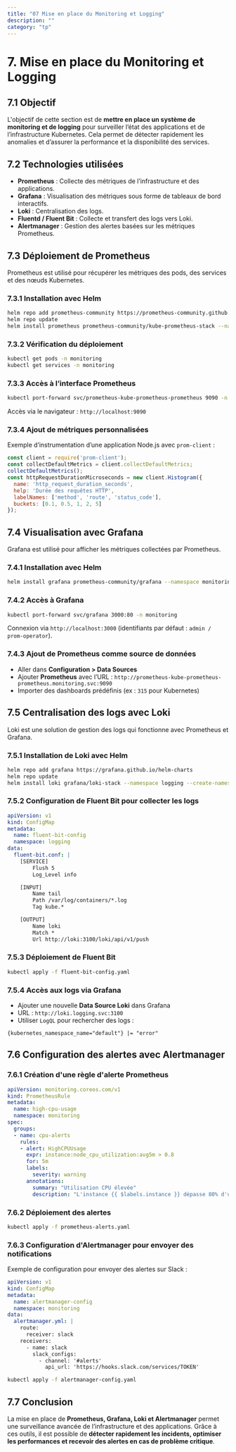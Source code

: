 ```yaml
---
title: "07 Mise en place du Monitoring et Logging"
description: ""
category: "tp"
---
```


# 7. Mise en place du Monitoring et Logging

## 7.1 Objectif
L'objectif de cette section est de **mettre en place un système de monitoring et de logging** pour surveiller l’état des applications et de l’infrastructure Kubernetes. Cela permet de détecter rapidement les anomalies et d’assurer la performance et la disponibilité des services.

## 7.2 Technologies utilisées
- **Prometheus** : Collecte des métriques de l’infrastructure et des applications.
- **Grafana** : Visualisation des métriques sous forme de tableaux de bord interactifs.
- **Loki** : Centralisation des logs.
- **Fluentd / Fluent Bit** : Collecte et transfert des logs vers Loki.
- **Alertmanager** : Gestion des alertes basées sur les métriques Prometheus.

## 7.3 Déploiement de Prometheus
Prometheus est utilisé pour récupérer les métriques des pods, des services et des nœuds Kubernetes.

### 7.3.1 Installation avec Helm
```bash
helm repo add prometheus-community https://prometheus-community.github.io/helm-charts
helm repo update
helm install prometheus prometheus-community/kube-prometheus-stack --namespace monitoring --create-namespace
```

### 7.3.2 Vérification du déploiement
```bash
kubectl get pods -n monitoring
kubectl get services -n monitoring
```

### 7.3.3 Accès à l’interface Prometheus
```bash
kubectl port-forward svc/prometheus-kube-prometheus-prometheus 9090 -n monitoring
```
Accès via le navigateur : `http://localhost:9090`

### 7.3.4 Ajout de métriques personnalisées
Exemple d’instrumentation d’une application Node.js avec `prom-client` :
```javascript
const client = require('prom-client');
const collectDefaultMetrics = client.collectDefaultMetrics;
collectDefaultMetrics();
const httpRequestDurationMicroseconds = new client.Histogram({
  name: 'http_request_duration_seconds',
  help: 'Durée des requêtes HTTP',
  labelNames: ['method', 'route', 'status_code'],
  buckets: [0.1, 0.5, 1, 2, 5]
});
```

## 7.4 Visualisation avec Grafana
Grafana est utilisé pour afficher les métriques collectées par Prometheus.

### 7.4.1 Installation avec Helm
```bash
helm install grafana prometheus-community/grafana --namespace monitoring
```

### 7.4.2 Accès à Grafana
```bash
kubectl port-forward svc/grafana 3000:80 -n monitoring
```
Connexion via `http://localhost:3000` (identifiants par défaut : `admin / prom-operator`).

### 7.4.3 Ajout de Prometheus comme source de données
- Aller dans **Configuration > Data Sources**
- Ajouter **Prometheus** avec l’URL : `http://prometheus-kube-prometheus-prometheus.monitoring.svc:9090`
- Importer des dashboards prédéfinis (ex : `315` pour Kubernetes)

## 7.5 Centralisation des logs avec Loki
Loki est une solution de gestion des logs qui fonctionne avec Prometheus et Grafana.

### 7.5.1 Installation de Loki avec Helm
```bash
helm repo add grafana https://grafana.github.io/helm-charts
helm repo update
helm install loki grafana/loki-stack --namespace logging --create-namespace
```

### 7.5.2 Configuration de Fluent Bit pour collecter les logs
```yaml
apiVersion: v1
kind: ConfigMap
metadata:
  name: fluent-bit-config
  namespace: logging
data:
  fluent-bit.conf: |
    [SERVICE]
        Flush 5
        Log_Level info

    [INPUT]
        Name tail
        Path /var/log/containers/*.log
        Tag kube.*

    [OUTPUT]
        Name loki
        Match *
        Url http://loki:3100/loki/api/v1/push
```

### 7.5.3 Déploiement de Fluent Bit
```bash
kubectl apply -f fluent-bit-config.yaml
```

### 7.5.4 Accès aux logs via Grafana
- Ajouter une nouvelle **Data Source Loki** dans Grafana
- URL : `http://loki.logging.svc:3100`
- Utiliser `LogQL` pour rechercher des logs :
```logql
{kubernetes_namespace_name="default"} |= "error"
```

## 7.6 Configuration des alertes avec Alertmanager
### 7.6.1 Création d'une règle d'alerte Prometheus
```yaml
apiVersion: monitoring.coreos.com/v1
kind: PrometheusRule
metadata:
  name: high-cpu-usage
  namespace: monitoring
spec:
  groups:
  - name: cpu-alerts
    rules:
    - alert: HighCPUUsage
      expr: instance:node_cpu_utilization:avg5m > 0.8
      for: 5m
      labels:
        severity: warning
      annotations:
        summary: "Utilisation CPU élevée"
        description: "L'instance {{ $labels.instance }} dépasse 80% d'utilisation CPU."
```

### 7.6.2 Déploiement des alertes
```bash
kubectl apply -f prometheus-alerts.yaml
```

### 7.6.3 Configuration d'Alertmanager pour envoyer des notifications
Exemple de configuration pour envoyer des alertes sur Slack :
```yaml
apiVersion: v1
kind: ConfigMap
metadata:
  name: alertmanager-config
  namespace: monitoring
data:
  alertmanager.yml: |
    route:
      receiver: slack
    receivers:
      - name: slack
        slack_configs:
          - channel: '#alerts'
            api_url: 'https://hooks.slack.com/services/TOKEN'
```
```bash
kubectl apply -f alertmanager-config.yaml
```

## 7.7 Conclusion
La mise en place de **Prometheus, Grafana, Loki et Alertmanager** permet une surveillance avancée de l’infrastructure et des applications. Grâce à ces outils, il est possible de **détecter rapidement les incidents, optimiser les performances et recevoir des alertes en cas de problème critique**.

